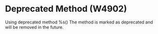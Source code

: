 # Deprecated Method (W4902)

Using deprecated method %s() The method is marked as deprecated and will
be removed in the future.
